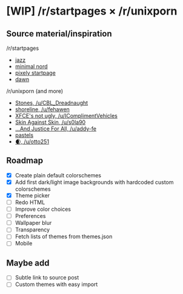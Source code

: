 # **[WIP]** /r/startpages × /r/unixporn

## Source material/inspiration

/r/startpages

- [jazz](https://old.reddit.com/r/startpages/comments/czksma/ya_like_jazz_minimalism/)
- [minimal nord](https://github.com/0xhjohnson/minimal-start)
- [pixely startpage](https://wolverine1621.github.io/startpage/)
- [dawn](https://0-l.github.io/dawn/)

/r/unixporn (and more)

- [Stones, /u/CBL_Dreadnaught](https://old.reddit.com/r/desktops/comments/ea0m24/stones/)
- [shoreline, /u/fehawen](https://old.reddit.com/r/unixporn/comments/ec4pwl/i3gaps_shoreline/)
- [XFCE's not ugly, /u/IComplimentVehicles](https://old.reddit.com/r/desktops/comments/a1zi9n/i_get_irrationally_angry_when_someone_says_xfce/)
- [Skin Against Skin, /u/s0la90](https://old.reddit.com/r/unixporn/comments/dvsz0n/openbox_orw_skin_against_skin/)
- [...And Justice For All, /u/addy-fe](https://old.reddit.com/r/unixart/comments/850jjn/xfwm_and_justice_for_all/)
- [pastels](https://old.reddit.com/r/unixporn/comments/cxxjx1/openbox_switch_back_to_archopenbox_from/)
- [🌒, /u/otto251](https://old.reddit.com/r/desktops/comments/bfjikp/xfce4/)

## Roadmap

- [x] Create plain default colorschemes
- [x] Add first dark/light image backgrounds with hardcoded custom colorschemes
- [x] Theme picker
- [ ] Redo HTML
- [ ] Improve color choices
- [ ] Preferences
- [ ] Wallpaper blur
- [ ] Transparency
- [ ] Fetch lists of themes from themes.json
- [ ] Mobile

## Maybe add

- [ ] Subtle link to source post
- [ ] Custom themes with easy import
